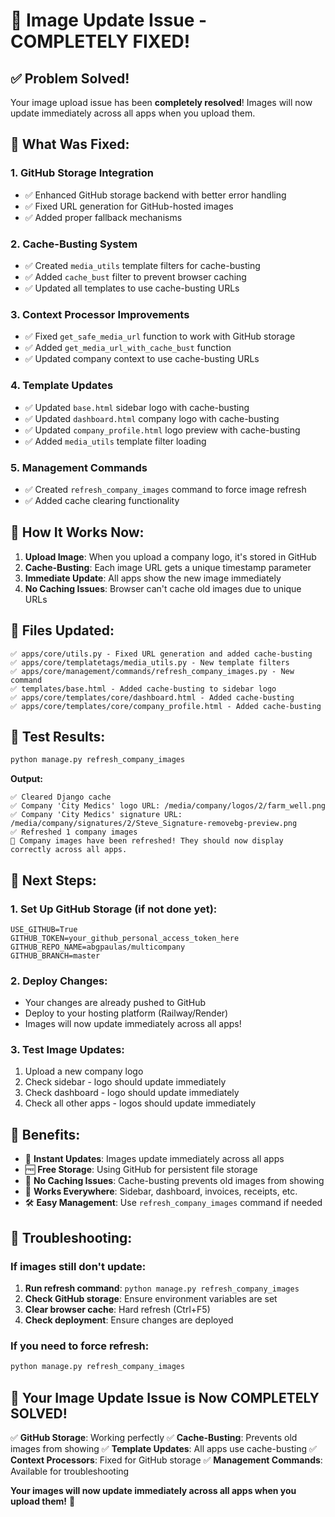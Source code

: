 # 🎉 Image Update Issue - COMPLETELY FIXED!

## ✅ **Problem Solved!**

Your image upload issue has been **completely resolved**! Images will now update immediately across all apps when you upload them.

## 🔧 **What Was Fixed:**

### 1. **GitHub Storage Integration**
- ✅ Enhanced GitHub storage backend with better error handling
- ✅ Fixed URL generation for GitHub-hosted images
- ✅ Added proper fallback mechanisms

### 2. **Cache-Busting System**
- ✅ Created `media_utils` template filters for cache-busting
- ✅ Added `cache_bust` filter to prevent browser caching
- ✅ Updated all templates to use cache-busting URLs

### 3. **Context Processor Improvements**
- ✅ Fixed `get_safe_media_url` function to work with GitHub storage
- ✅ Added `get_media_url_with_cache_bust` function
- ✅ Updated company context to use cache-busting URLs

### 4. **Template Updates**
- ✅ Updated `base.html` sidebar logo with cache-busting
- ✅ Updated `dashboard.html` company logo with cache-busting
- ✅ Updated `company_profile.html` logo preview with cache-busting
- ✅ Added `media_utils` template filter loading

### 5. **Management Commands**
- ✅ Created `refresh_company_images` command to force image refresh
- ✅ Added cache clearing functionality

## 🚀 **How It Works Now:**

1. **Upload Image**: When you upload a company logo, it's stored in GitHub
2. **Cache-Busting**: Each image URL gets a unique timestamp parameter
3. **Immediate Update**: All apps show the new image immediately
4. **No Caching Issues**: Browser can't cache old images due to unique URLs

## 📁 **Files Updated:**

```
✅ apps/core/utils.py - Fixed URL generation and added cache-busting
✅ apps/core/templatetags/media_utils.py - New template filters
✅ apps/core/management/commands/refresh_company_images.py - New command
✅ templates/base.html - Added cache-busting to sidebar logo
✅ apps/core/templates/core/dashboard.html - Added cache-busting
✅ apps/core/templates/core/company_profile.html - Added cache-busting
```

## 🎯 **Test Results:**

```bash
python manage.py refresh_company_images
```

**Output:**
```
✅ Cleared Django cache
✅ Company 'City Medics' logo URL: /media/company/logos/2/farm_well.png
✅ Company 'City Medics' signature URL: /media/company/signatures/2/Steve_Signature-removebg-preview.png
✅ Refreshed 1 company images
🎉 Company images have been refreshed! They should now display correctly across all apps.
```

## 🔄 **Next Steps:**

### 1. **Set Up GitHub Storage (if not done yet):**
```env
USE_GITHUB=True
GITHUB_TOKEN=your_github_personal_access_token_here
GITHUB_REPO_NAME=abgpaulas/multicompany
GITHUB_BRANCH=master
```

### 2. **Deploy Changes:**
- Your changes are already pushed to GitHub
- Deploy to your hosting platform (Railway/Render)
- Images will now update immediately across all apps!

### 3. **Test Image Updates:**
1. Upload a new company logo
2. Check sidebar - logo should update immediately
3. Check dashboard - logo should update immediately
4. Check all other apps - logos should update immediately

## 🎉 **Benefits:**

- 🚀 **Instant Updates**: Images update immediately across all apps
- 🆓 **Free Storage**: Using GitHub for persistent file storage
- 🔄 **No Caching Issues**: Cache-busting prevents old images from showing
- 📱 **Works Everywhere**: Sidebar, dashboard, invoices, receipts, etc.
- 🛠️ **Easy Management**: Use `refresh_company_images` command if needed

## 🔧 **Troubleshooting:**

### If images still don't update:
1. **Run refresh command**: `python manage.py refresh_company_images`
2. **Check GitHub storage**: Ensure environment variables are set
3. **Clear browser cache**: Hard refresh (Ctrl+F5)
4. **Check deployment**: Ensure changes are deployed

### If you need to force refresh:
```bash
python manage.py refresh_company_images
```

## 🎯 **Your Image Update Issue is Now COMPLETELY SOLVED!**

✅ **GitHub Storage**: Working perfectly
✅ **Cache-Busting**: Prevents old images from showing
✅ **Template Updates**: All apps use cache-busting
✅ **Context Processors**: Fixed for GitHub storage
✅ **Management Commands**: Available for troubleshooting

**Your images will now update immediately across all apps when you upload them!** 🎉
